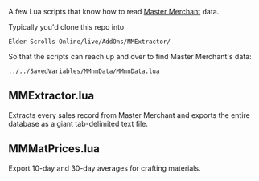 A few Lua scripts that know how to read [Master Merchant](http://www.esoui.com/downloads/info928-MasterMerchant.html) data.

Typically you'd clone this repo into

    Elder Scrolls Online/live/AddOns/MMExtractor/

So that the scripts can reach up and over to find Master Merchant's data:

    ../../SavedVariables/MMnnData/MMnnData.lua


## MMExtractor.lua

Extracts every sales record from Master Merchant and exports the entire database as a giant tab-delimited text file.

## MMMatPrices.lua

Export 10-day and 30-day averages for crafting materials.

